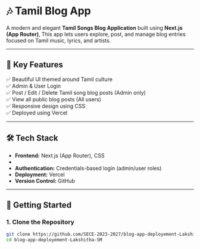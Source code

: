 # 🎶 Tamil Blog App 

A modern and elegant **Tamil Songs Blog Application** built using **Next.js (App Router)**, This app lets users explore, post, and manage blog entries focused on Tamil music, lyrics, and artists.

---

## 🌟 Key Features

✅ Beautiful UI themed around Tamil culture  
✅ Admin & User Login  
✅ Post / Edit / Delete Tamil song blog posts (Admin only)  
✅ View all public blog posts (All users)  
✅ Responsive design using  CSS  
✅ Deployed using Vercel  


---

## 🛠 Tech Stack

- **Frontend:** Next.js (App Router),  CSS  
- 
- **Authentication:** Credentials-based login (admin/user roles)  
- **Deployment:** Vercel  
- **Version Control:** GitHub  

---


## 🚀 Getting Started

### 1. Clone the Repository

```bash
git clone https://github.com/SECE-2023-2027/blog-app-deployement-Lakshitha-SM.git
cd blog-app-deployement-Lakshitha-SM
